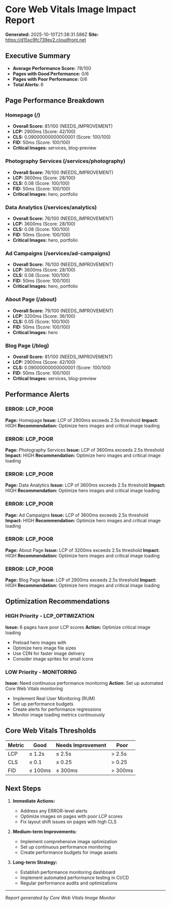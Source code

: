 # Core Web Vitals Image Impact Report

**Generated:** 2025-10-10T21:38:31.586Z
**Site:** https://d15sc9fc739ev2.cloudfront.net

## Executive Summary

- **Average Performance Score:** 78/100
- **Pages with Good Performance:** 0/6
- **Pages with Poor Performance:** 0/6
- **Total Alerts:** 6

## Page Performance Breakdown


### Homepage (/)
- **Overall Score:** 81/100 (NEEDS_IMPROVEMENT)
- **LCP:** 2900ms (Score: 42/100)
- **CLS:** 0.09000000000000001 (Score: 100/100)
- **FID:** 50ms (Score: 100/100)
- **Critical Images:** services, blog-preview


### Photography Services (/services/photography)
- **Overall Score:** 76/100 (NEEDS_IMPROVEMENT)
- **LCP:** 3600ms (Score: 28/100)
- **CLS:** 0.08 (Score: 100/100)
- **FID:** 50ms (Score: 100/100)
- **Critical Images:** hero, portfolio


### Data Analytics (/services/analytics)
- **Overall Score:** 76/100 (NEEDS_IMPROVEMENT)
- **LCP:** 3600ms (Score: 28/100)
- **CLS:** 0.08 (Score: 100/100)
- **FID:** 50ms (Score: 100/100)
- **Critical Images:** hero, portfolio


### Ad Campaigns (/services/ad-campaigns)
- **Overall Score:** 76/100 (NEEDS_IMPROVEMENT)
- **LCP:** 3600ms (Score: 28/100)
- **CLS:** 0.08 (Score: 100/100)
- **FID:** 50ms (Score: 100/100)
- **Critical Images:** hero, portfolio


### About Page (/about)
- **Overall Score:** 79/100 (NEEDS_IMPROVEMENT)
- **LCP:** 3200ms (Score: 36/100)
- **CLS:** 0.05 (Score: 100/100)
- **FID:** 50ms (Score: 100/100)
- **Critical Images:** hero


### Blog Page (/blog)
- **Overall Score:** 81/100 (NEEDS_IMPROVEMENT)
- **LCP:** 2900ms (Score: 42/100)
- **CLS:** 0.09000000000000001 (Score: 100/100)
- **FID:** 50ms (Score: 100/100)
- **Critical Images:** services, blog-preview


## Performance Alerts



### ERROR: LCP_POOR
**Page:** Homepage
**Issue:** LCP of 2900ms exceeds 2.5s threshold
**Impact:** HIGH
**Recommendation:** Optimize hero images and critical image loading


### ERROR: LCP_POOR
**Page:** Photography Services
**Issue:** LCP of 3600ms exceeds 2.5s threshold
**Impact:** HIGH
**Recommendation:** Optimize hero images and critical image loading


### ERROR: LCP_POOR
**Page:** Data Analytics
**Issue:** LCP of 3600ms exceeds 2.5s threshold
**Impact:** HIGH
**Recommendation:** Optimize hero images and critical image loading


### ERROR: LCP_POOR
**Page:** Ad Campaigns
**Issue:** LCP of 3600ms exceeds 2.5s threshold
**Impact:** HIGH
**Recommendation:** Optimize hero images and critical image loading


### ERROR: LCP_POOR
**Page:** About Page
**Issue:** LCP of 3200ms exceeds 2.5s threshold
**Impact:** HIGH
**Recommendation:** Optimize hero images and critical image loading


### ERROR: LCP_POOR
**Page:** Blog Page
**Issue:** LCP of 2900ms exceeds 2.5s threshold
**Impact:** HIGH
**Recommendation:** Optimize hero images and critical image loading


## Optimization Recommendations


### HIGH Priority - LCP_OPTIMIZATION
**Issue:** 6 pages have poor LCP scores
**Action:** Optimize critical image loading
- Preload hero images with <link rel="preload">
- Optimize hero image file sizes
- Use CDN for faster image delivery
- Consider image sprites for small icons


### LOW Priority - MONITORING
**Issue:** Need continuous performance monitoring
**Action:** Set up automated Core Web Vitals monitoring
- Implement Real User Monitoring (RUM)
- Set up performance budgets
- Create alerts for performance regressions
- Monitor image loading metrics continuously


## Core Web Vitals Thresholds

| Metric | Good | Needs Improvement | Poor |
|--------|------|-------------------|------|
| LCP | ≤ 1.2s | ≤ 2.5s | > 2.5s |
| CLS | ≤ 0.1 | ≤ 0.25 | > 0.25 |
| FID | ≤ 100ms | ≤ 300ms | > 300ms |

## Next Steps

1. **Immediate Actions:**
   - Address any ERROR-level alerts
   - Optimize images on pages with poor LCP scores
   - Fix layout shift issues on pages with high CLS

2. **Medium-term Improvements:**
   - Implement comprehensive image optimization
   - Set up continuous performance monitoring
   - Create performance budgets for image assets

3. **Long-term Strategy:**
   - Establish performance monitoring dashboard
   - Implement automated performance testing in CI/CD
   - Regular performance audits and optimizations

---
*Report generated by Core Web Vitals Image Monitor*
